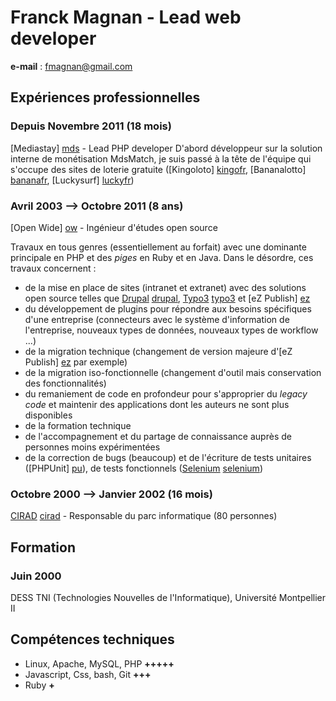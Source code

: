 # Franck Magnan - Lead web developer

__e-mail__ : fmagnan@gmail.com

## Expériences professionnelles
### Depuis Novembre 2011 (__18__ mois)
[Mediastay] [mds] - Lead PHP developer
D'abord développeur sur la solution interne de monétisation MdsMatch, je suis passé à la tête de l'équipe qui s'occupe des sites de loterie gratuite ([Kingoloto] [kingofr], [Bananalotto] [bananafr], [Luckysurf] [luckyfr])

### Avril 2003 --> Octobre 2011 (__8 ans__)
[Open Wide] [ow] - Ingénieur d'études open source

Travaux en tous genres (essentiellement au forfait) avec une dominante principale en PHP et des _piges_ en Ruby et en Java.
Dans le désordre, ces travaux concernent :

* de la mise en place de sites (intranet et extranet) avec des solutions open source telles que [Drupal] [drupal],
[Typo3] [typo3] et [eZ Publish] [ez]
* du développement de plugins pour répondre aux besoins spécifiques d'une entreprise (connecteurs avec le système
    d'information de l'entreprise, nouveaux types de données, nouveaux types de workflow ...)
* de la migration technique (changement de version majeure d'[eZ Publish] [ez] par exemple)
* de la migration iso-fonctionnelle (changement d'outil mais conservation des fonctionnalités)
* du remaniement de code en profondeur pour s'approprier du _legacy code_ et maintenir des applications
    dont les auteurs ne sont plus disponibles
* de la formation technique
* de l'accompagnement et du partage de connaissance auprès de personnes moins expérimentées
* de la correction de bugs (beaucoup) et de l'écriture de tests unitaires ([PHPUnit] [pu]),
    de tests fonctionnels ([Selenium] [selenium])

### Octobre 2000 --> Janvier 2002 (__16 mois__)
[CIRAD] [cirad] - Responsable du parc informatique (80 personnes)

## Formation
### Juin 2000
DESS TNI (Technologies Nouvelles de l'Informatique), Université Montpellier II

## Compétences techniques
  * Linux, Apache, MySQL, PHP __+++++__
  * Javascript, Css, bash, Git __+++__
  * Ruby __+__
  
[bananafr]: http://www.bananalotto.fr/
[cirad]: http://www.cirad.fr/
[drupal]: http://drupal.org/
[ez]: http://ez.no/
[kingofr]: http://www.kingoloto.com/
[luckyfr]: http://www.luckysurf.fr/
[mds]: http://www.mediastay.com/
[ow]: http://www.openwide.fr/
[pu]: http://phpunit.de/manual/current/en/index.html
[selenium]: http://docs.seleniumhq.org/
[typo3]: http://typo3.org/
